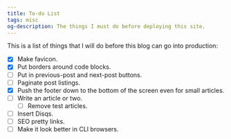 ```yaml
---
title: To-do List
tags: misc
og-description: The things I must do before deploying this site.
---
```


This is a list of things that I will do before this blog can go into production:

- [x] Make favicon.
- [x] Put borders around code blocks.
- [ ] Put in previous-post and next-post buttons.
- [ ] Paginate post listings.
- [x] Push the footer down to the bottom of the screen even for small articles.
- [ ] Write an article or two.
  - [ ] Remove test articles.
- [ ] Insert Disqs.
- [ ] SEO pretty links.
- [ ] Make it look better in CLI browsers.

<!--more-->
